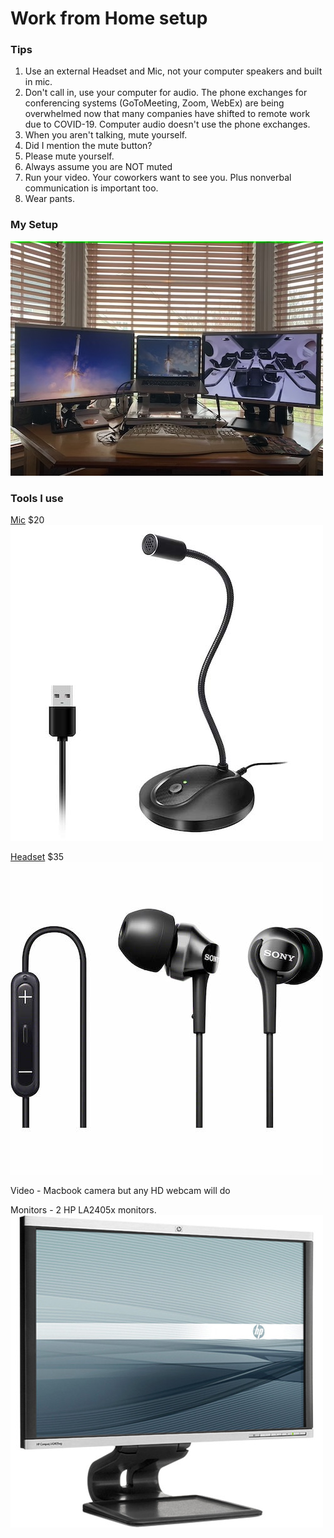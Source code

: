 # Work from Home setup

### Tips
1. Use an external Headset and Mic, not your computer speakers and built in mic.
2. Don't call in, use your computer for audio. The phone exchanges for conferencing systems (GoToMeeting, Zoom, WebEx) are being overwhelmed now that many companies have shifted to remote work due to COVID-19. Computer audio doesn't use the phone exchanges.
3. When you aren't talking, mute yourself.
4. Did I mention the mute button?
5. Please mute yourself.
6. Always assume you are NOT muted
7. Run your video.  Your coworkers want to see you.  Plus nonverbal communication is important too.
8. Wear pants.


### My Setup
![Desktop](Desktop.jpg)

### Tools I use
[Mic](https://www.amazon.com/gp/product/B07QFRXJ9R/) $20
![Mic](usb_mic.jpg)

[Headset](https://www.amazon.com/Sony-MDR-EX100IP-Earbuds-iPod-iPhone/dp/B00BN0N0K8) $35
![Headset](sony_mdrex100ip.jpg)

Video - Macbook camera but any HD webcam will do

Monitors - 2 HP LA2405x monitors.
![Monitor](HP_LA2405x.jpg)
